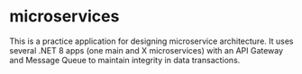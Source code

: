 # microservices
This is a practice application for designing microservice architecture.  It uses several .NET 8 apps (one main and X microservices) with an API Gateway and Message Queue to maintain integrity in data transactions.
